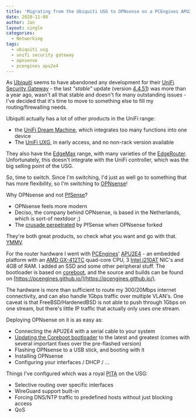 ```yaml
---
title: 'Migrating from the Ubiquiti USG to OPNsense on a PCEngines APU2E4'
date: 2020-11-08
author: Jan
layout: single
categories:
  - Networking
tags:
  - ubiquiti usg
  - unifi security gateway
  - opnsense
  - pcengines apu2e4
---
```

As [Ubiquiti](https://www.ui.com/) seems to have abandoned any development for their 
[UniFi Security Gateway](https://www.ui.com/unifi-routing/usg/) - the last _"stable"_ update (version 
[4.4.51](https://community.ui.com/releases/USG-Firmware-4-4-51/7599534b-dcf1-4685-84c4-5d49e9e0c145)) 
was more than a year ago, wasn't all that stable and doesn't fix many outstanding issues - I've decided that it's time to 
move to something else to fill my routing/firewalling needs.

Ubiquiti actually has a lot of other products in the UniFi range:
* the [UniFi Dream Machine](https://eu.store.ui.com/collections/unifi-network-routing-switching/products/unifi-dream-machine),
 which integrates too many functions into one device
* The [UniFi UXG](https://community.ui.com/questions/Introducing-the-UniFi-Next-Gen-Gateway-Product-Line-Starting-with-UXG-Pro-/732dd4dd-10bf-463c-8622-382d77702872),
in early access, and no non-rack version available

They also have the [EdgeMax](https://www.ui.com/products/#edgemax) range, with many varieties of the 
[EdgeRouter](https://www.ui.com/edgemax/edgerouter/).
Unfortunately, this doesn't integrate with the UniFi controller, which was the big selling point of the USG.

So, time to switch. Since I'm switching, I'd just as well go to something that has more flexibility, so I'm switching to 
[OPNsense](https://opnsense.org/)! 

Why OPNsense and not [PfSense](https://www.pfsense.org/)? 
* OPNsense feels more modern
* Deciso, the company behind OPNsense, is based in the Netherlands, which is sort-of nextdoor ;)
* The [crusade perpetrated](https://opnsense.org/opnsense-com/) by PfSense when OPNsense forked 

They're both great products, so check what you want and go with that. [YMMV](https://www.urbandictionary.com/define.php?term=ymmv). 

For the router hardware I went with [PCEngines](pcengines.ch/)' [APU2E4](https://pcengines.ch/apu2e4.htm) - an embedded 
platform with an [AMD GX-412TC](https://www.cpu-world.com/CPUs/Puma/AMD-G-Series%20GX-412TC.html) quad-core CPU, 
3 [Intel i210AT](https://ark.intel.com/content/www/us/en/ark/products/64400/intel-ethernet-controller-i210-at.html) NIC's
and 4GB of RAM. I added an SSD and some other peripheral stuff. The bootloader is based on [coreboot](https://www.coreboot.org/),
and the source and builds can be found on [https://pcengines.github.io/](https://pcengines.github.io/).

The hardware is more than sufficient to route my 300/20Mbps internet connectivity, and can also handle 1Gbps traffic 
over multiple VLAN's. One caveat is that FreeBSD/HardenedBSD is not able to push through 1Gbps on one stream, but 
there's little IP traffic that actually only uses one stream.

Deploying OPNsense on it is as easy as:
* Connecting the APU2E4 with a serial cable to your system
* [Updating the Coreboot bootloader](https://pcengines.ch/howto.htm#bios) to the latest and greatest 
(comes with several important fixes over the pre-flashed version)
* Flashing OPNsense to a USB stick, and booting with it
* Installing OPNsense
* Configuring your interfaces / DHCP / ...

Things I've configured which was a royal [PITA](https://www.urbandictionary.com/define.php?term=pita) on the USG:
* Selective routing over specific interfaces
* WireGuard support built-in
* Forcing DNS/NTP traffic to predefined hosts without just blocking access
* QoS
